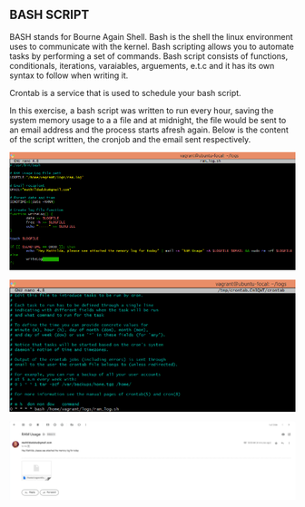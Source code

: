 ## BASH SCRIPT

BASH stands for Bourne Again Shell. Bash is the shell the linux environment uses to communicate with the kernel. Bash scripting allows you to automate tasks by performing a set of commands. Bash script consists of functions, conditionals, iterations, varaiables, arguements, e.t.c and it has its own syntax to follow when writing it. 

Crontab is a service that is used to schedule your bash script.

In this exercise, a bash script was written to run every hour, saving the system memory usage to a a file and at midnight, the file would be sent to an email address and the process starts afresh again.
Below is the content of the script written, the cronjob and the email sent respectively.

![Bash script](./images/Screenshot%20(83).png)

![Cronjob](./images/Screenshot%20(84).png)

![Sample of email sent](./images/Screenshot%20(74).png)

